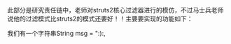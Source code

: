此部分是研究责任链中，老师对struts2核心过滤器进行的模仿，不过马士兵老师说他的过滤模式比struts2的模式还要好！！主要要实现的功能如下：

我们有一个字符串String msg = ":):,<script>,敏感,被就业,网络授课";我们希望应用以下三个规则对字符串进行过滤和谐处理：

(1)将字符串中出现的"<>"符号替换成"[]"

(2)处理字符串中的敏感信息，将被就业和谐成就业

(3)将字符串中出现的":):"转换成"^V^";

字符串会依次运用这三条规则，对字符串进行处理，每个规则都有自己需要完成的责任和任务。把信息放入request 中，让三个过滤器依次处理，然后，在放回的过程中，让response在进行过滤处理，返回时倒序进行返回。

​

 废话少说，上代码：

首先我们需要建立request和response两个类

public class Request {
    public String requestStr;

    public String getRequestStr() {
        return requestStr;
    }

    public void setRequestStr(String requestStr) {
        this.requestStr = requestStr;
    }
}
public class Response {
    public String responseStr;

    public String getResponseStr() {
        return responseStr;
    }

    public void setResponseStr(String responseStr) {
        this.responseStr = responseStr;
    }
}
 建立过滤器接口类Filter，中间模仿javaweb中的过滤器，所以限定参数为request和response：

public interface Filter {

    
    /*
     * 定义接口Filter,具体的过滤规则需要实现这个接口，最后一个参数添加的意义是我们在Main函数中:
     * fc.doFilter(request, response,fc);执行这一步的时候可以按照规则链条一次使用三个过滤规则对字符串进行处理
     * 因为
     */
    void doFilter(Request request, Response response, FilterChain filterChain);
}
定义三个实现filter的过滤实现类HTMLfilter、contentFilter、facefilter：
public class HtmlFilter implements Filter {
    @Override
    public void doFilter(Request request, Response response, FilterChain filterChain) {
        request.requestStr = request.requestStr.replace('<', '[').replace('>', ']')+
                //后面添加的是便于我们观察代码执行步骤的字符串
                "----HTMLFilter()";
        filterChain.doFilter(request,response,filterChain);
        response.responseStr +="---HTMLFilter()";
    }
}
public class ContentFilter implements Filter {


    public void doFilter(Request request, Response response,FilterChain chain) {
        //处理字符串中的敏感信息，将被就业和谐成就业
        request.requestStr=request.requestStr
                .replace("被就业", "就业").replace("敏感", "")+
                //后面添加的是便于我们观察代码执行步骤的字符串
                " ---sensitiveFilter()";
        chain.doFilter(request, response,chain);
        response.responseStr+="---sensitiveFilter()";
    }
}
public class FaceFilter implements Filter {

    @Override
    public void doFilter(Request request, Response response, FilterChain filterChain) {

        //将字符串中出现的":):"转换成"^V^";
        request.requestStr = request.requestStr.replace(":):", "^V^")
                //后面添加的是便于我们观察代码执行步骤的字符串
                + "----FaceFilter()";
        filterChain.doFilter(request, response, filterChain);
        response.responseStr += "---FaceFilter()";
    }
}
定义责任链filterchain，此链实现添加规则、添加其他filter类型的责任链：

//为确保自己可以添加自己继承filter接口，使自己成为一个filter，因为add方法是添加Filter类型的参数
public class FilterChain implements Filter {
    int index =0;
    ArrayList<Filter> filterArrayList = new ArrayList<>();

    //添加filter的方法,将后来写的规则过滤器放在这个大过滤器的数据组中
    public FilterChain add(Filter filter){//为了能使用方法链放回直接是自身
        this.filterArrayList.add(filter);
        return this;
    }

    @Override
    public void doFilter(Request request, Response response, FilterChain filterChain) {
        //index初始化为0,filters.size()为3，不会执行return操作
        if(index==filterArrayList.size()){
            return;
        }
        //每添加一个过滤规则，index自增1
        Filter f=filterArrayList.get(index);
        //获取下一过滤器的下标
        index++;
        //根据索引值获取对应的规律规则对字符串进行处理
        f.doFilter(request, response, filterChain);

    }
接下来编写一个信息和责任链处理的封装类，实际上这个可以不用写，直接用，以为我的前两版本，已经弄好了所以在这里我也用了：

public class Mesprocessor {
    private String message;

    private Request request;
    private Response response;

    FilterChain filterChain;

    public FilterChain getFilterChain() {
        return filterChain;
    }

    public void setFilterChain(FilterChain filterChain) {
        this.filterChain = filterChain;
    }

    public String getMessage() {
        return message;
    }

    public void setMessage(String message) {
        this.message = message;
    }

    public void processor(Request request,Response response,FilterChain filterChain) {
       filterChain.doFilter(request,response,filterChain);
    }
}
接下来就时主类了：这个比较简单，在这里不多做解释：

public class Main {
    public static void main(String[] args) {
        String msg =":):,<script>,敏感,被就业,网络授课";

        Request request = new Request();
        request.setRequestStr(msg);

        Response response = new Response();
        response.setResponseStr("response");

        Mesprocessor mesprocessor = new Mesprocessor();
        mesprocessor.setMessage(msg);
        FilterChain filterChain = new FilterChain();
        filterChain.add(new HtmlFilter())
                   .add(new ContentFilter())//前面返回this,在此提供了方便
                   .add(new FaceFilter());
        mesprocessor.processor(request,response,filterChain);
        System.out.println("测试"+request.getRequestStr());
        System.out.println("测试"+response.getResponseStr());
    }
}
结果：如下

 

 实现了倒序，这里的话，如果有不太明白可以使用debug进行追踪，我也是追了半天稍微有点头绪，中间还牵扯栈的知识



